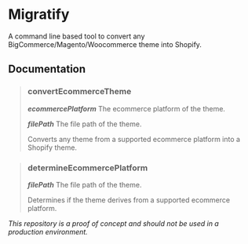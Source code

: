 
# Migratify
 A command line based tool to convert any BigCommerce/Magento/Woocommerce theme into Shopify.
 
## Documentation

>  ### convertEcommerceTheme
>  *****ecommercePlatform***** The ecommerce platform of the theme.
>
>  *****filePath***** The file path of the theme.
>  
>  Converts any theme from a supported ecommerce platform into a Shopify theme.

>  ### determineEcommercePlatform
>
>  *****filePath***** The file path of the theme.
>  
>  Determines if the theme derives from a supported ecommerce
> platform.


 *This repository is a proof of concept and should not be used in a production environment.*
